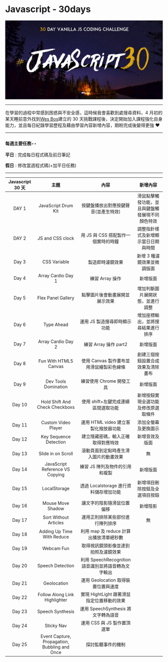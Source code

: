 # Javascript - 30days

<div align=center><img src="bg.png" width="800px"></div>

---

在學習的過程中常感到困惑與不安全感，這時候我會喜歡到處搜尋資料，4 月初的某天睡前意外找到[Wes Bos](https://javascript30.com/)建立的 30 天挑戰課程後，決定開始加入課程強化自身能力，並且每日紀錄學習歷程及藉由學習內容新增內容，期盼完成後變得更強 ❤

---

### `每週主要任務--`

**平日** : 完成每日程式碼及前日筆記

**假日** : 修改當週程式碼(+加平日任務)

---

| Javascript 30 天 |                     主題                      |                        內容                         |                     新增內容                     |
| :--------------: | :-------------------------------------------: | :-------------------------------------------------: | :----------------------------------------------: |
|      DAY 1       |              JavaScript Drum Kit              |        按鍵盤播放出對應按鍵聲音(並產生特效)         | 滑鼠點擊觸發功能，並且與鍵盤觸發展現不同顏色特效 |
|      DAY 2       |               JS and CSS clock                |         用 JS 與 CSS 搭配製作一個實時的時鐘         |       調整指針樣式及新增顯示當日日期與時間       |
|      Day 3       |                 CSS Variable                  |                  製造即時濾鏡效果                   |           新增 3 種濾鏡效果並微調版面            |
|      Day 4       |              Array Cardio Day 1               |                   練習 Array 操作                   |                     新增版面                     |
|      Day 5       |              Flex Panel Gallery               |           點擊圖片後會動畫展開並展示效果            |         增加判斷圖片展開狀態，並進行調整         |
|      Day 6       |                  Type Ahead                   |            運用 JS 製造搜尋即時顯示功能             |        增加座標輸出，並將搜尋結果進行排序        |
|      Day 7       |              Array Cardio Day 2               |                練習 Array 操作 part2                |                     新增版面                     |
|      Day 8       |             Fun With HTML5 Canvas             |      使用 Canvas 製作畫布並用滑鼠繪製彩色線條       |        創建三個按鈕設置合成效果及清除畫布        |
|      Day 9       |             Dev Tools Domination              |              練習使用 Chrome 開發工具               |                     新增版面                     |
|      Day 10      |        Hold Shift And Check Checkboxs         |         使用 shift+左鍵完成連續區間選取功能         |       新增按鈕實現全選功能及修改原選取條件       |
|      Day 11      |              Custom Video Player              |        運用 HTML video 建立客製化撥放器功能         |               添加全螢幕及更換圖示               |
|      Day 12      |            Key Sequence Detection             |         建立隱藏密碼，輸入正確取得對應特效          |                  新增音效及版面                  |
|      Day 13      |              Slide in on Scroll               |       滾動頁面到定點時產生滑入圖片的動畫效果        |                        無                        |
|      Day 14      |        JavaScript Reference VS Copying        |           練習 JS 陣列及物件的引用和複製            |                     新增版面                     |
|      Day 15      |                 LocalStorage                  |       透過 Localstorage 進行資料儲存增加功能        |          新增項目刪除按鈕及全選項目按鈕          |
|      Day 16      |               Mouse Move Shadow               |             讓文字的陰影隨滑鼠位置偏移              |                     新增陰影                     |
|      Day 17      |             Sort Without Articles             |          運用正則排除某些部份進行陣列排序           |                        無                        |
|      Day 18      |          Adding Up Time With Reduce           |       利用 map 及 reduce 計算出播放清單總秒數       |                                                  |
|      Day 19      |                  Webcam Fun                   |        取得視訊鏡頭影像並達到拍照及濾鏡效果         |                                                  |
|      Day 20      |               Speech Detection                | 利用 SpeechRecognition 語音識別並將語音轉為文字輸出 |                                                  |
|      Day 21      |                  Geolocation                  |         運用 Geolocation 取得裝置位置與速度         |                                                  |
|      Day 22      |         Follow Along Link Highlighter         |     實現 HightLight 跟著滑鼠指定位置移動的效果      |                                                  |
|      Day 23      |               Speech Synthesis                |         運用 SpeechSynthesis 將文字轉為語音         |                                                  |
|      Day 24      |                  Sticky Nav                   |             運用 CSS 與 JS 製作置頂選單             |                                                  |
|      Day 25      | Event Capture, Propagation, Bubbling and Once |                 探討監聽事件的機制                  |                                                  |
